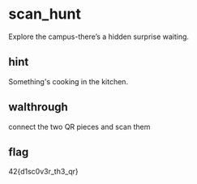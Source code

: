 # scan_hunt
Explore the campus-there’s a hidden surprise waiting.

## hint
Something's cooking in the kitchen.

## walthrough
connect the two QR pieces and scan them

## flag
42{d1sc0v3r_th3_qr}
